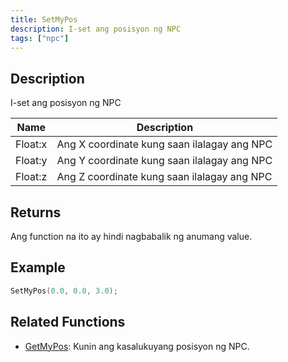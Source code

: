 ```yaml
---
title: SetMyPos
description: I-set ang posisyon ng NPC
tags: ["npc"]
---
```


## Description

I-set ang posisyon ng NPC
 
| Name     | Description                         |
| -------- | ------------------------------------|
| Float:x  | Ang X coordinate kung saan ilalagay ang NPC |
| Float:y  | Ang Y coordinate kung saan ilalagay ang NPC |
| Float:z  | Ang Z coordinate kung saan ilalagay ang NPC |

## Returns

Ang function na ito ay hindi nagbabalik ng anumang value.

## Example

```c
SetMyPos(0.0, 0.0, 3.0);
```

## Related Functions

- [GetMyPos](GetMyPos): Kunin ang kasalukuyang posisyon ng NPC.